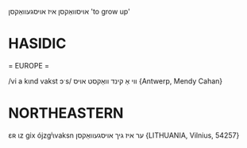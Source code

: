 אויסוואַקסן
איז אויסגעוואַקסן
'to grow up'

HASIDIC
=======
= EUROPE = 

/vi a kɩnd vakst ɔˑs/ ווי אַ קינד וואַקסט אויס {Antwerp, Mendy Cahan}

NORTHEASTERN
==============

ɛʀ ɩz gix ójzgʲɩvaksn ער איז גיך אויסגעוואַקסן {LITHUANIA, Vilnius, 54257}